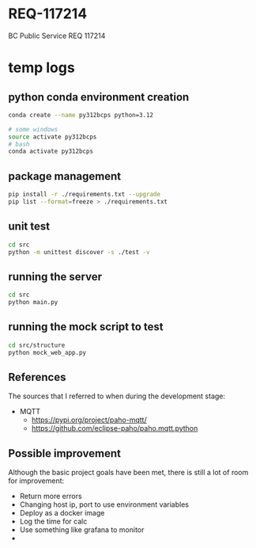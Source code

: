 # REQ-117214
BC Public Service REQ 117214

# temp logs

## python conda environment creation

```bash
conda create --name py312bcps python=3.12

# some windows
source activate py312bcps
# bash
conda activate py312bcps
```

## package management

```bash
pip install -r ./requirements.txt --upgrade
pip list --format=freeze > ./requirements.txt
```

## unit test

```bash
cd src
python -m unittest discover -s ./test -v
```

## running the server

```bash
cd src
python main.py
```

## running the mock script to test

```bash
cd src/structure
python mock_web_app.py
```

## References

The sources that I referred to when during the development stage:

- MQTT
  - <https://pypi.org/project/paho-mqtt/>
  - <https://github.com/eclipse-paho/paho.mqtt.python>

## Possible improvement

Although the basic project goals have been met, there is still a lot of room for improvement:
- Return more errors
- Changing host ip, port to use environment variables
- Deploy as a docker image
- Log the time for calc
- Use something like grafana to monitor
- 
